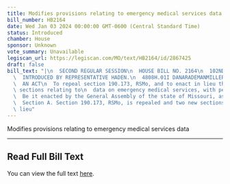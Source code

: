 ```yaml
---
title: Modifies provisions relating to emergency medical services data
bill_number: HB2164
date: Wed Jan 03 2024 00:00:00 GMT-0600 (Central Standard Time)
status: Introduced
chamber: House
sponsor: Unknown
vote_summary: Unavailable
legiscan_url: https://legiscan.com/MO/text/HB2164/id/2867425
draft: false
bill_text: "|\n  SECOND REGULAR SESSION\n  HOUSE BILL NO. 2164\n  102ND GENERAL ASSEMBLY\n\
  \  INTRODUCED BY REPRESENTATIVE HADEN.\n  4808H.01I DANARADEMANMILLER,ChiefClerk\n\
  \  AN ACT\n  To repeal section 190.173, RSMo, and to enact in lieu thereof two new\
  \ sections relating to\n  data on emergency medical services, with penalty provisions.\n\
  \  Be it enacted by the General Assembly of the state of Missouri, as follows:\n\
  \  Section A. Section 190.173, RSMo, is repealed and two new sections enacted in\
  \ lieu"
---
```

Modifies provisions relating to emergency medical services data

---

## Read Full Bill Text

You can view the full text [here](https://legiscan.com/MO/text/HB2164/id/2867425).
